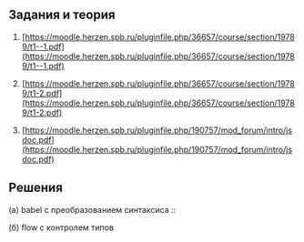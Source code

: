 ## Задания и теория

1. [https://moodle.herzen.spb.ru/pluginfile.php/36657/course/section/19789/t1--1.pdf](https://moodle.herzen.spb.ru/pluginfile.php/36657/course/section/19789/t1--1.pdf)

1. [https://moodle.herzen.spb.ru/pluginfile.php/36657/course/section/19789/t1-2.pdf](https://moodle.herzen.spb.ru/pluginfile.php/36657/course/section/19789/t1-2.pdf)

1. [https://moodle.herzen.spb.ru/pluginfile.php/190757/mod_forum/intro/jsdoc.pdf](https://moodle.herzen.spb.ru/pluginfile.php/190757/mod_forum/intro/jsdoc.pdf)

## Решения

(а) babel с преобразованием синтаксиса ::

(б) flow с контролем типов
